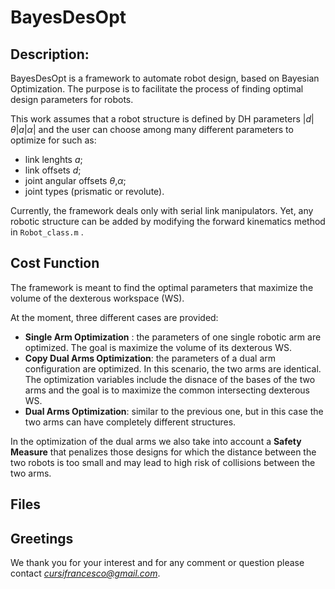 # BayesDesOpt

## Description:

BayesDesOpt is a framework to automate robot design, based on Bayesian Optimization.
The purpose is to facilitate the process of finding optimal design parameters for robots.

This work assumes that a robot structure is defined by DH parameters |*d*|*$\theta$*|*a*|*$\alpha$*| and
the user can choose among many different parameters to optimize for such as:
- link lenghts *a*;
- link offsets *d*;
- joint angular offsets *$\theta$*,*$\alpha$*;
- joint types (prismatic or revolute).

Currently, the framework deals only with serial link manipulators. Yet, any robotic structure can be added by modifying
the forward kinematics method in `Robot_class.m` .

## Cost Function

The framework is meant to find the optimal parameters that maximize the volume of the dexterous workspace (WS).

At the moment, three different cases are provided:
- **Single Arm Optimization** : the parameters of one single robotic arm are optimized. The goal is maximize the volume of its dexterous WS.
- **Copy Dual Arms Optimization**: the parameters of a dual arm configuration are optimized. In this scenario, the two arms are identical. 
The optimization variables include the disnace of the bases of the two arms and the goal is to maximize the common intersecting dexterous WS.
- **Dual Arms Optimization**: similar to the previous one, but in this case the two arms can have completely different structures.

In the optimization of the dual arms we also take into account a **Safety Measure** that penalizes those designs for which the distance between the two robots is too small
and may lead to high risk of collisions between the two arms.

## Files




## Greetings

We thank you for your interest and for any comment or question please contact *cursifrancesco@gmail.com*.
